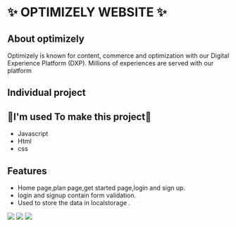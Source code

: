 # ✨ OPTIMIZELY WEBSITE ✨

## About optimizely

Optimizely is known for content, commerce and optimization with our Digital Experience Platform (DXP). Millions of experiences are served with our platform

## Individual project

## 💫I'm used To make this project💫

- Javascript
- Html
- css

## Features
- Home page,plan page,get started page,login and sign up.
- login and signup contain form validation.
- Used to store the data in localstorage .


![](https://i.ibb.co/XtZ4MMp/Screen-Shot-2022-12-12-at-8-55-10-PM.png)
![](https://i.ibb.co/XzSqv5S/Screen-Shot-2022-12-12-at-8-55-13-PM.png)
![](https://i.ibb.co/kJ0BCCD/Screen-Shot-2022-12-12-at-8-55-44-PM.png)





